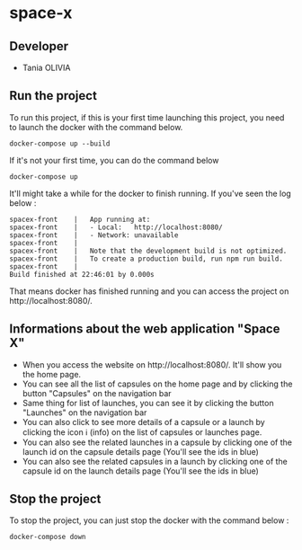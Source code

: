 # space-x

## Developer
- Tania OLIVIA

## Run the project
To run this project, if this is your first time launching this project, you need to launch the docker with the command below.
```
docker-compose up --build
```

If it's not your first time, you can do the command below
```
docker-compose up
```

It'll might take a while for the docker to finish running. If you've seen the log below :
```
spacex-front    |   App running at:
spacex-front    |   - Local:   http://localhost:8080/ 
spacex-front    |   - Network: unavailable
spacex-front    | 
spacex-front    |   Note that the development build is not optimized.
spacex-front    |   To create a production build, run npm run build.
spacex-front    | 
Build finished at 22:46:01 by 0.000s
```
That means docker has finished running and you can access the project on http://localhost:8080/.

## Informations about the web application "Space X"
- When you access the website on http://localhost:8080/. It'll show you the home page.
- You can see all the list of capsules on the home page and by clicking the button "Capsules" on the navigation bar
- Same thing for list of launches, you can see it by clicking the button "Launches" on the navigation bar
- You can also click to see more details of a capsule or a launch by clicking the icon ℹ️ (info) on the list of capsules or launches page.
- You can also see the related launches in a capsule by clicking one of the launch id on the capsule details page (You'll see the ids in blue)
- You can also see the related capsules in a launch by clicking one of the capsule id on the launch details page (You'll see the ids in blue)

## Stop the project
To stop the project, you can just stop the docker with the command below :
```
docker-compose down
```


